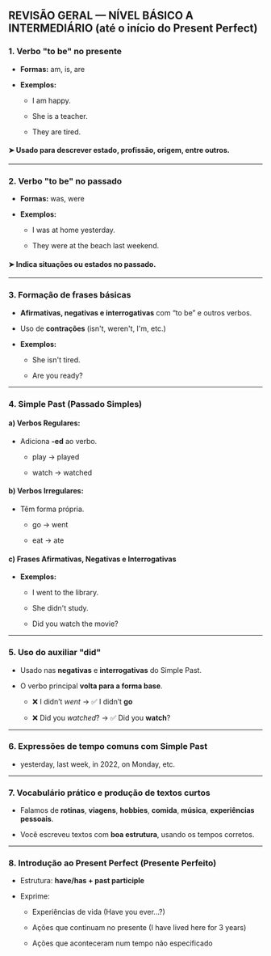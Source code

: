 ## **REVISÃO GERAL — NÍVEL BÁSICO A INTERMEDIÁRIO (até o início do Present Perfect)**

###  1. **Verbo "to be" no presente**

- **Formas:** am, is, are
    
- **Exemplos:**
    
    - I am happy.
        
    - She is a teacher.
        
    - They are tired.
         

#### ➤ Usado para descrever **estado**, **profissão**, **origem**, entre outros.

---

###  2. **Verbo "to be" no passado**

- **Formas:** was, were
    
- **Exemplos:**
    
    - I was at home yesterday.
        
    - They were at the beach last weekend.
        

#### ➤ Indica **situações ou estados no passado**.

---

###  3. **Formação de frases básicas**

- **Afirmativas, negativas e interrogativas** com “to be” e outros verbos.
    
- Uso de **contrações** (isn't, weren't, I'm, etc.)
    
- **Exemplos:**
    
    - She isn't tired.
        
    - Are you ready?
        

---

###  4. **Simple Past (Passado Simples)**

#### a) **Verbos Regulares:**

- Adiciona **-ed** ao verbo.
    
    - play → played
        
    - watch → watched
        

#### b) **Verbos Irregulares:**

- Têm forma própria.
    
    - go → went
        
    - eat → ate
        

#### c) **Frases Afirmativas, Negativas e Interrogativas**

- **Exemplos:**
    
    - I went to the library.
        
    - She didn't study.
        
    - Did you watch the movie?
        

---

###  5. **Uso do auxiliar "did"**

- Usado nas **negativas** e **interrogativas** do Simple Past.
    
- O verbo principal **volta para a forma base**.
    
    - ❌ I didn’t _went_ → ✅ I didn’t **go**
        
    - ❌ Did you _watched_? → ✅ Did you **watch**?
        

---

###  6. **Expressões de tempo comuns com Simple Past**

- yesterday, last week, in 2022, on Monday, etc.
    

---

###  7. **Vocabulário prático e produção de textos curtos**

- Falamos de **rotinas**, **viagens**, **hobbies**, **comida**, **música**, **experiências pessoais**.
    
- Você escreveu textos com **boa estrutura**, usando os tempos corretos.
    

---

###  8. **Introdução ao Present Perfect (Presente Perfeito)**

- Estrutura: **have/has + past participle**
    
- Exprime:
    
    - Experiências de vida (Have you ever...?)
        
    - Ações que continuam no presente (I have lived here for 3 years)
        
    - Ações que aconteceram num tempo não especificado